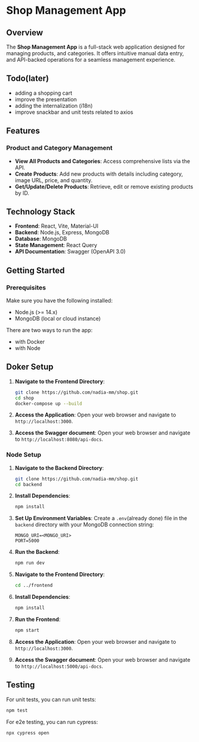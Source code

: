 # Shop Management App

## Overview

The **Shop Management App** is a full-stack web application designed for managing products, and categories. It offers intuitive manual data entry, and API-backed operations for a seamless management experience.

## Todo(later)
- adding a shopping cart
- improve the presentation
- adding the internalization (i18n)
- improve snackbar and unit tests related to axios

## Features

### Product and Category Management
- **View All Products and Categories**: Access comprehensive lists via the API.
- **Create Products**: Add new products with details including category, image URL, price, and quantity.
- **Get/Update/Delete Products**: Retrieve, edit or remove existing products by ID.

## Technology Stack

- **Frontend**: React, Vite, Material-UI
- **Backend**: Node.js, Express, MongoDB
- **Database**: MongoDB
- **State Management**: React Query
- **API Documentation**: Swagger (OpenAPI 3.0)

## Getting Started

### Prerequisites

Make sure you have the following installed:

- Node.js (>= 14.x)
- MongoDB (local or cloud instance)

There are two ways to run the app:
- with Docker
- with Node

## Doker Setup

1. **Navigate to the Frontend Directory**:
   ```bash
   git clone https://github.com/nadia-mm/shop.git
   cd shop
   docker-compose up --build
   ```

2. **Access the Application**:
   Open your web browser and navigate to `http://localhost:3000`.

3. **Access the Swagger document**:
   Open your web browser and navigate to `http://localhost:8080/api-docs`.


### Node Setup

1. **Navigate to the Backend Directory**:
   ```bash
   git clone https://github.com/nadia-mm/shop.git
   cd backend
   ```

2. **Install Dependencies**:
   ```bash
   npm install
   ```

3. **Set Up Environment Variables**:
   Create a `.env`(already done) file in the `backend` directory with your MongoDB connection string:
   ```plaintext
   MONGO_URI=<MONGO_URI>
   PORT=5000
   ```

4. **Run the Backend**:
   ```bash
   npm run dev
   ```

5. **Navigate to the Frontend Directory**:
   ```bash
   cd ../frontend
   ```

6. **Install Dependencies**:
   ```bash
   npm install
   ```

7. **Run the Frontend**:
   ```bash
   npm start
   ```

8. **Access the Application**:
   Open your web browser and navigate to `http://localhost:3000`.
   
9. **Access the Swagger document**:
   Open your web browser and navigate to `http://localhost:5000/api-docs`.

## Testing

For unit tests, you can run unit tests:

```bash
npm test
```


For e2e testing, you can run cypress:

```bash
npx cypress open